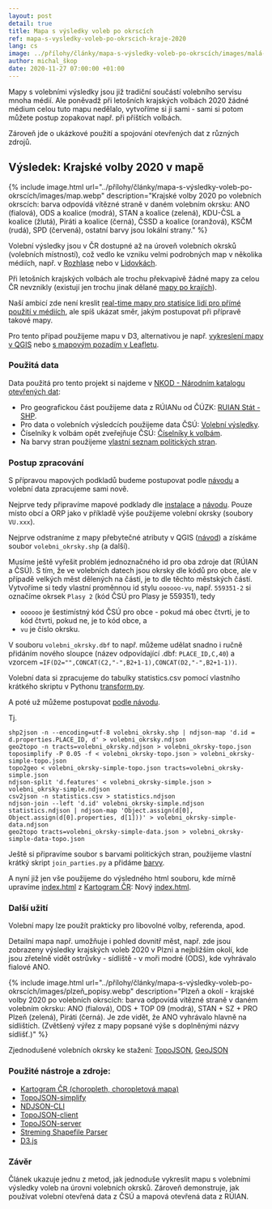 ```yaml
---
layout: post
detail: true
title: Mapa s výsledky voleb po okrscích
ref: mapa-s-vysledky-voleb-po-okrscich-kraje-2020
lang: cs
image: ../přílohy/články/mapa-s-výsledky-voleb-po-okrscích/images/malá-mapa.webp
author: michal_škop
date: 2020-11-27 07:00:00 +01:00
---
```

Mapy s volebními výsledky jsou již tradiční součástí volebního servisu mnoha médií. Ale poněvadž při letošních krajských volbách 2020 žádné médium celou tuto mapu nedělalo, vytvoříme si ji sami - sami si potom můžete postup zopakovat např. při příštích volbách. 
<!--more-->

Zároveň jde o ukázkové použití a spojování otevřených dat z různých zdrojů.

## Výsledek: Krajské volby 2020 v mapě

{% include image.html url="../přílohy/články/mapa-s-výsledky-voleb-po-okrscích/images/map.webp" description="Krajské volby 2020 po volebních okrscích: barva odpovídá vítězné straně v daném volebním okrsku: ANO (fialová), ODS a koalice (modrá), STAN a koalice (zelená), KDU-ČSL a koalice (žlutá), Piráti a koalice (černá), ČSSD a koalice (oranžová), KSČM (rudá), SPD (červená), ostatní barvy jsou lokální strany." %}

Volební výsledky jsou v ČR dostupné až na úroveň volebních okrsků (volebních místností), což vedlo ke vzniku velmi podrobných map v několika médiích, např. v [Rozhlase][link_rozhlas] nebo v [Lidovkách][link_lidovky].

Při letošních krajských volbách ale trochu překvapivě žádné mapy za celou ČR nevznikly (existují jen trochu jinak dělané [mapy po krajích][link_volebniatlas]).

Naší ambicí zde není kreslit [real-time mapy pro statisíce lidí pro přímé použití v médiích][link_sulek], ale spíš ukázat směr, jakým postupovat při přípravě takové mapy.

Pro tento případ použijeme mapu v D3, alternativou je např. [vykreslení mapy v QGIS][link_choropleth_qgis] nebo [s mapovým pozadím v Leafletu][link_leaflet].

### Použitá data
Data použitá pro tento projekt si najdeme v [NKOD - Národním katalogu otevřených dat][link_nkod]:

- Pro geografickou část použijeme data z RÚIANu od ČÚZK: [RUIAN Stát - SHP][link_ruian].
- Pro data o volebních výsledcích použijeme data ČSÚ: [Volební výsledky][link_csu].
- Číselníky k volbám opět zveřejňuje ČSÚ: [Číselníky k volbám][link_csu_2].
- Na barvy stran použijeme [vlastní seznam politických stran][link_political_parties].

### Postup zpracování
S přípravou mapových podkladů budeme postupovat podle [návodu][link_choropleth] a volební data zpracujeme sami nově.

Nejprve tedy připravíme mapové podklady dle [instalace][link_choropleth_install] a [návodu][link_choropleth_maps]. Pouze místo obcí a ORP jako v příkladě výše použijeme volební okrsky (soubory `VU.xxx`).

Nejprve odstraníme z mapy přebytečné atributy v QGIS ([návod][link_attributes]) a získáme soubor `volebni_okrsky.shp` (a další).

Musíme ještě vyřešit problém jednoznačného id pro oba zdroje dat (RÚIAN a ČSÚ). S tím, že ve volebních datech jsou okrsky dle kódů pro obce, ale v případě velkých měst dělených na části, je to dle těchto městských částí. Vytvoříme si tedy vlastní proměnnou id stylu `oooooo-vu`, např. `559351-2` si označíme okrsek `Plasy 2` (kód ČSÚ pro Plasy je 559351), tedy

- `oooooo` je šestimístný kód ČSÚ pro obce - pokud má obec čtvrti, je to kód čtvrti, pokud ne, je to kód obce, a
- `vu` je číslo okrsku.

V souboru `volebni_okrsky.dbf` to např. můžeme udělat snadno i ručně přidáním nového sloupce (název odpovídající .dbf: `PLACE_ID,C,40`) a vzorcem `=IF(D2="",CONCAT(C2,"-",B2+1-1),CONCAT(D2,"-",B2+1-1))`.

Volební data si zpracujeme do tabulky statistics.csv pomocí vlastního krátkého skriptu v Pythonu [transform.py](../přílohy/články/mapa-s-výsledky-voleb-po-okrscích/data/transform.py).

A poté už můžeme postupovat [podle návodu][link_choropleth_maps].

Tj.

    shp2json -n --encoding=utf-8 volebni_okrsky.shp | ndjson-map 'd.id = d.properties.PLACE_ID, d' > volebni_okrsky.ndjson
    geo2topo -n tracts=volebni_okrsky.ndjson > volebni_okrsky-topo.json
    toposimplify -P 0.05 -f < volebni_okrsky-topo.json > volebni_okrsky-simple-topo.json
    topo2geo < volebni_okrsky-simple-topo.json tracts=volebni_okrsky-simple.json
    ndjson-split 'd.features' < volebni_okrsky-simple.json > volebni_okrsky-simple.ndjson
    csv2json -n statistics.csv > statistics.ndjson
    ndjson-join --left 'd.id' volebni_okrsky-simple.ndjson statistics.ndjson | ndjson-map 'Object.assign(d[0], Object.assign(d[0].properties, d[1]))' > volebni_okrsky-simple-data.ndjson
    geo2topo tracts=volebni_okrsky-simple-data.json > volebni_okrsky-simple-data-topo.json

Ještě si připravíme soubor s barvami politických stran, použijeme vlastní krátký skript `join_parties.py` a přidáme [barvy][link_political_parties].

A nyní již jen vše použijeme do výsledného html souboru, kde mírně upravíme [index.html](https://data.gov.cz/přílohy/%C4%8Dl%C3%A1nky/kartogram-choropleth/data/index.html) z [Kartogram ČR][link_choropleth]: Nový [index.html](../přílohy/články/mapa-s-výsledky-voleb-po-okrscích/data/index.html).

### Další užití
Volební mapy lze použít prakticky pro libovolné volby, referenda, apod. 

Detailní mapa např. umožňuje i pohled dovnitř měst, např. zde jsou zobrazeny výsledky krajských voleb 2020 v Plzni a nejbližším okolí, kde jsou zřetelně vidět ostrůvky - sídliště - v moři modré (ODS), kde vyhrávalo fialové ANO.

{% include image.html url="../přílohy/články/mapa-s-výsledky-voleb-po-okrscích/images/plzeň_popisy.webp" description="Plzeň a okolí - krajské volby 2020 po volebních okrscích: barva odpovídá vítězné straně v daném volebním okrsku: ANO (fialová), ODS + TOP 09 (modrá), STAN + SZ + PRO Plzeň (zelená), Piráti (černá). Je zde vidět, že ANO vyhrávalo hlavně na sídlištích. (Zvětšený výřez z mapy popsané výše s doplněnými názvy sídlišť.)" %}

Zjednodušené volebních okrsky ke stažení: [TopoJSON](../přílohy/články/mapa-s-výsledky-voleb-po-okrscích/data/volebni_okrsky-simple-topo.json), [GeoJSON](../přílohy/články/mapa-s-výsledky-voleb-po-okrscích/data/volebni_okrsky-simple.json)

### Použité nástroje a zdroje:
- [Kartogram ČR (choropleth, choropletová mapa)][link_choropleth]
- [TopoJSON-simplify][link_simplify]
- [NDJSON-CLI][link_cli]
- [TopoJSON-client][link_client]
- [TopoJSON-server][link_server]
- [Streming Shapefile Parser][link_parser]
- [D3.js][link_d3]

### Závěr
Článek ukazuje jednu z metod, jak jednoduše vykreslit mapu s volebními výsledky voleb na úrovni volebních okrsků. Zároveň demonstruje, jak používat volební otevřená data z ČSÚ a mapová otevřená data z RÚIAN.


[link_rozhlas]: https://www.irozhlas.cz/volby/jak-volili-vasi-sousedi-prohlednete-si-nejpodrobnejsi-mapu-volebnich-vysledku_1710220940_pek "Jak volili vaši sousedi. Prohlédněte si nejpodrobnější mapu volebních výsledků."
[link_lidovky]: https://www.lidovky.cz/prezidentske-volby-2018.aspx?k=vysledky-druhe-kolo&t=okrsky-mapa "Prezidentské volby 2018."
[link_volebniatlas]: https://volebniatlas.cz/ "Volební atlas"
[link_sulek]: https://marcel.sulek.eu/2018/02/05/volebni-mapy.html "Volební mapy"
[link_choropleth_qgis]: kartogram-choropleth#postup-zpracování-mapa-v-qgis "Kartogram ČR (choropleth, choropletová mapa): Postup zpracování v QGIS"
[link_leaflet]: https://leafletjs.com/examples/choropleth/ "Leaflet: Choropleth"
[link_nkod]: https://data.gov.cz/datové-sady "NKOD"
[link_ruian]: https://data.gov.cz/datová-sada?iri=https%3A%2F%2Fdata.gov.cz%2Fzdroj%2Fdatové-sady%2Fhttps---atom.cuzk.cz-api-3-action-package_show-id-cz-00025712-cuzk_ruian-staty-shp_1 "NKOD - RÚIAN - SHP - soubor obce ČR"
[link_csu]: https://data.gov.cz/datová-sada?iri=https%3A%2F%2Fdata.gov.cz%2Fzdroj%2Fdatové-sady%2Fhttp---vdb.czso.cz-pll-eweb-package_show-id-kz2020okrsky "NKOD - ČSÚ - výsledky voleb"
[link_csu_2]: https://data.gov.cz/datová-sada?iri=https%3A%2F%2Fdata.gov.cz%2Fzdroj%2Fdatové-sady%2Fhttp---vdb.czso.cz-pll-eweb-package_show-id-kz2020cis "NKOD - ČSÚ - číselníky k volbám"
[link_political_parties]: https://github.com/michalskop/political_parties/blob/master/cz/parties.csv "Political parties CZ"
[link_choropleth]: kartogram-choropleth "Kartogram ČR (choropleth, choropletová mapa)"
[link_choropleth_install]: kartogram-choropleth#instalace-potřebných-programů "Kartogram ČR (choropleth, choropletová mapa): Instalace potřebných programů"
[link_choropleth_maps]: kartogram-choropleth#postup-zpracování-mapa-v-d3 "Kartogram ČR (choropleth, choropletová mapa): Postup zpracování - mapa v D3"
[link_attributes]: https://gis.stackexchange.com/questions/12329/how-to-delete-fields-in-qgis "How to delete fields in QGIS"

[link_simplify]: https://github.com/topojson/topojson-simplify "TopoJSON-simplify"
[link_cli]: https://github.com/mbostock/ndjson-cli "NDJSON-CLI"
[link_client]: https://github.com/topojson/topojson-client "TopoJSON-client"
[link_server]: https://github.com/topojson/topojson-server "TopoJSON-server"
[link_parser]: https://github.com/mbostock/shapefile "Streaming Shapefile Parser"

[link_d3]: https://d3js.org/ "D3.js"




